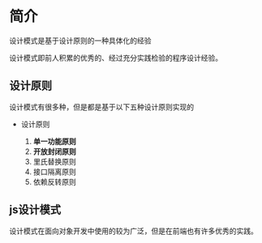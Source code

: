 # 简介

设计模式是基于设计原则的一种具体化的经验

设计模式即前人积累的优秀的、经过充分实践检验的程序设计经验。

## 设计原则

设计模式有很多种，但是都是基于以下五种设计原则实现的

- 设计原则

  1. **单一功能原则**
  2. **开放封闭原则**
  3. 里氏替换原则
  4. 接口隔离原则
  5. 依赖反转原则

## js设计模式

设计模式在面向对象开发中使用的较为广泛，但是在前端也有许多优秀的实践。



